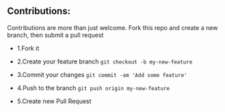 ## Contributions:

Contributions are more than just welcome. Fork this repo and create a new branch, then submit a pull request

- 1.Fork it

- 2.Create your feature branch
`git checkout -b my-new-feature`

- 3.Commit your changes
`git commit -am 'Add some feature'`

- 4.Push to the branch
`git push origin my-new-feature`

- 5.Create new Pull Request
